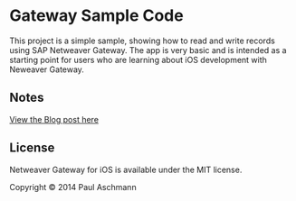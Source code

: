 <h1>Gateway Sample Code</h1>
This project is a simple sample, showing how to read and write records using SAP Netweaver Gateway. The app is very basic and is intended as a starting point for users who are learning about iOS development with Neweaver Gateway.
 
<h2>Notes</h2>
<a href='http://scn.sap.com/community/netweaver-gateway/blog/2013/05/10/simple-sample-writing-an-entry-to-sap-netweaver-gateway-using-json'>View the Blog post here</a><br />

License
----

Netweaver Gateway for iOS is available under the MIT license.

Copyright © 2014 Paul Aschmann
